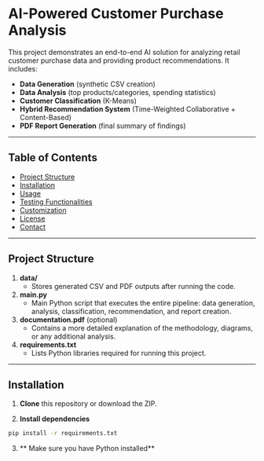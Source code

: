 # AI-Powered Customer Purchase Analysis

This project demonstrates an end-to-end AI solution for analyzing retail customer purchase data and providing product recommendations. It includes:

- **Data Generation** (synthetic CSV creation)  
- **Data Analysis** (top products/categories, spending statistics)  
- **Customer Classification** (K-Means)  
- **Hybrid Recommendation System** (Time-Weighted Collaborative + Content-Based)  
- **PDF Report Generation** (final summary of findings)

---

## Table of Contents

- [Project Structure](#project-structure)
- [Installation](#installation)
- [Usage](#usage)
- [Testing Functionalities](#testing-functionalities)
- [Customization](#customization)
- [License](#license)
- [Contact](#contact)

---

## Project Structure


1. **data/**  
   - Stores generated CSV and PDF outputs after running the code.
2. **main.py**  
   - Main Python script that executes the entire pipeline: data generation, analysis, classification, recommendation, and report creation.
3. **documentation.pdf** (optional)  
   - Contains a more detailed explanation of the methodology, diagrams, or any additional analysis.
4. **requirements.txt**  
   - Lists Python libraries required for running this project.

---

## Installation

1. **Clone** this repository or download the ZIP.

2. **Install dependencies**
``` bash
pip install -r requirements.txt
```
3. ** Make sure you have Python installed**
